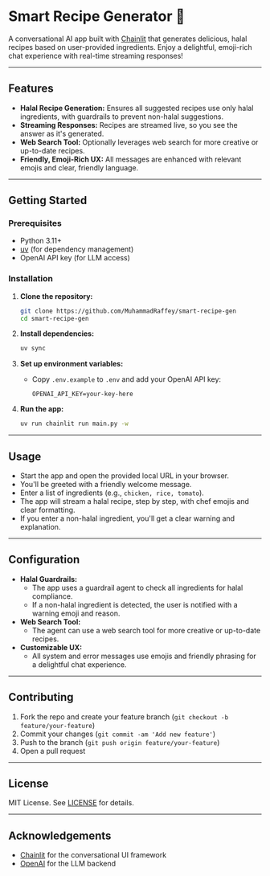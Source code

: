 # Smart Recipe Generator 🍳

A conversational AI app built with [Chainlit](https://www.chainlit.io/) that generates delicious, halal recipes based on user-provided ingredients. Enjoy a delightful, emoji-rich chat experience with real-time streaming responses!

---

## Features

- **Halal Recipe Generation:** Ensures all suggested recipes use only halal ingredients, with guardrails to prevent non-halal suggestions.
- **Streaming Responses:** Recipes are streamed live, so you see the answer as it's generated.
- **Web Search Tool:** Optionally leverages web search for more creative or up-to-date recipes.
- **Friendly, Emoji-Rich UX:** All messages are enhanced with relevant emojis and clear, friendly language.

---

## Getting Started

### Prerequisites

- Python 3.11+
- [uv](https://github.com/astral-sh/uv) (for dependency management)
- OpenAI API key (for LLM access)

### Installation

1. **Clone the repository:**

   ```sh
   git clone https://github.com/MuhammadRaffey/smart-recipe-gen
   cd smart-recipe-gen
   ```

2. **Install dependencies:**

   ```sh
   uv sync
   ```

3. **Set up environment variables:**

   - Copy `.env.example` to `.env` and add your OpenAI API key:
     ```env
     OPENAI_API_KEY=your-key-here
     ```

4. **Run the app:**
   ```sh
   uv run chainlit run main.py -w
   ```

---

## Usage

- Start the app and open the provided local URL in your browser.
- You'll be greeted with a friendly welcome message.
- Enter a list of ingredients (e.g., `chicken, rice, tomato`).
- The app will stream a halal recipe, step by step, with chef emojis and clear formatting.
- If you enter a non-halal ingredient, you'll get a clear warning and explanation.

---

## Configuration

- **Halal Guardrails:**
  - The app uses a guardrail agent to check all ingredients for halal compliance.
  - If a non-halal ingredient is detected, the user is notified with a warning emoji and reason.
- **Web Search Tool:**
  - The agent can use a web search tool for more creative or up-to-date recipes.
- **Customizable UX:**
  - All system and error messages use emojis and friendly phrasing for a delightful chat experience.

---

## Contributing

1. Fork the repo and create your feature branch (`git checkout -b feature/your-feature`)
2. Commit your changes (`git commit -am 'Add new feature'`)
3. Push to the branch (`git push origin feature/your-feature`)
4. Open a pull request

---

## License

MIT License. See [LICENSE](LICENSE) for details.

---

## Acknowledgements

- [Chainlit](https://www.chainlit.io/) for the conversational UI framework
- [OpenAI](https://openai.com/) for the LLM backend
